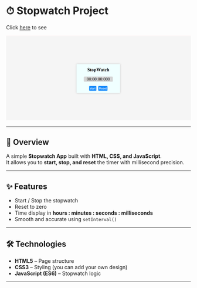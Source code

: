 # ⏱ Stopwatch Project

Click [here](https://Hasamudin/#.github.io/Stopwatch) to see

![Stopwatch Preview](image.png)  


---

## 📖 Overview
A simple **Stopwatch App** built with **HTML, CSS, and JavaScript**.  
It allows you to **start, stop, and reset** the timer with millisecond precision.  

---

## ✨ Features
- Start / Stop the stopwatch  
- Reset to zero  
- Time display in **hours : minutes : seconds : milliseconds**  
- Smooth and accurate using `setInterval()`  

---

## 🛠 Technologies
- **HTML5** – Page structure  
- **CSS3** – Styling (you can add your own design)  
- **JavaScript (ES6)** – Stopwatch logic  

---
